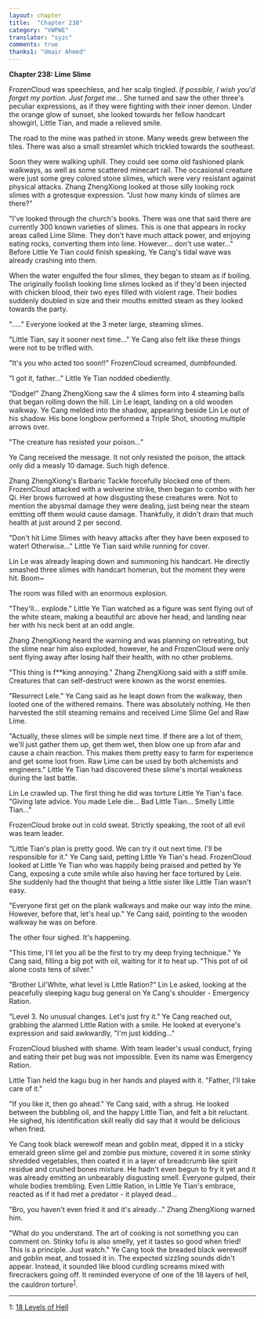 ```yaml
---
layout: chapter
title:  "Chapter 238"
category: "VWPWE"
translator: "syzc"
comments: true
thanks1: "Umair Ahmed"
---
```


**Chapter 238: Lime Slime**

FrozenCloud was speechless, and her scalp tingled. *If possible, I wish you'd forget my portion. Just forget me...* She turned and saw the other three's peculiar expressions, as if they were fighting with their inner demon. Under the orange glow of sunset, she looked towards her fellow handcart showgirl, Little Tian, and made a relieved smile.

The road to the mine was pathed in stone. Many weeds grew between the tiles. There was also a small streamlet which trickled towards the southeast.

Soon they were walking uphill. They could see some old fashioned plank walkways, as well as some scattered minecart rail. The occasional creature were just some grey colored stone slimes, which were very resistant against physical attacks. Zhang ZhengXiong looked at those silly looking rock slimes with a grotesque expression. "Just how many kinds of slimes are there?"

"I've looked through the church's books. There was one that said there are currently 300 known varieties of slimes. This is one that appears in rocky areas called Lime Slime. They don't have much attack power, and enjoying eating rocks, converting them into lime. However... don't use water..." Before Little Ye Tian could finish speaking, Ye Cang's tidal wave was already crashing into them.

When the water engulfed the four slimes, they began to steam as if boiling. The originally foolish looking lime slimes looked as if they'd been injected with chicken blood, their two eyes filled with violent rage. Their bodies suddenly doubled in size and their mouths emitted steam as they looked towards the party.

"....." Everyone looked at the 3 meter large, steaming slimes.

"Little Tian, say it sooner next time..." Ye Cang also felt like these things were not to be trifled with.

"It's you who acted too soon!!" FrozenCloud screamed, dumbfounded.

"I got it, father..." Little Ye Tian nodded obediently.

"Dodge!" Zhang ZhengXiong saw the 4 slimes form into 4 steaming balls that began rolling down the hill. Lin Le leapt, landing on a old wooden walkway. Ye Cang melded into the shadow, appearing beside Lin Le out of his shadow. His bone longbow performed a Triple Shot, shooting multiple arrows over.

"The creature has resisted your poison..."

Ye Cang received the message. It not only resisted the poison, the attack only did a measly 10 damage. Such high defence.

Zhang ZhengXiong's Barbaric Tackle forcefully blocked one of them. FrozenCloud attacked with a wolverine strike, then began to combo with her Qi. Her brows furrowed at how disgusting these creatures were. Not to mention the abysmal damage they were dealing, just being near the steam emitting off them would cause damage. Thankfully, it didn't drain that much health at just around 2 per second.

"Don't hit Lime Slimes with heavy attacks after they have been exposed to water! Otherwise..." Little Ye Tian said while running for cover.

Lin Le was already leaping down and summoning his handcart. He directly smashed three slimes with handcart homerun, but the moment they were hit. Boom~

The room was filled with an enormous explosion.

"They'll... explode." Little Ye Tian watched as a figure was sent flying out of the white steam, making a beautiful arc above her head, and landing near her with his neck bent at an odd angle.

Zhang ZhengXiong heard the warning and was planning on retreating, but the slime near him also exploded, however, he and FrozenCloud were only sent flying away after losing half their health, with no other problems.

"This thing is f\*\*king annoying." Zhang ZhengXiong said with a stiff smile. Creatures that can self-destruct were known as the worst enemies.

"Resurrect Lele." Ye Cang said as he leapt down from the walkway, then looted one of the withered remains. There was absolutely nothing. He then harvested the still steaming remains and received Lime Slime Gel and Raw Lime.

"Actually, these slimes will be simple next time. If there are a lot of them, we'll just gather them up, get them wet, then blow one up from afar and cause a chain reaction. This makes them pretty easy to farm for experience and get some loot from. Raw Lime can be used by both alchemists and engineers." Little Ye Tian had discovered these slime's mortal weakness during the last battle.

Lin Le crawled up. The first thing he did was torture Little Ye Tian's face. "Giving late advice. You made Lele die... Bad Little Tian... Smelly Little Tian..."

FrozenCloud broke out in cold sweat. Strictly speaking, the root of all evil was team leader.

"Little Tian's plan is pretty good. We can try it out next time. I'll be responsible for it." Ye Cang said, petting Little Ye Tian's head. FrozenCloud looked at Little Ye Tian who was happily being praised and petted by Ye Cang, exposing a cute smile while also having her face tortured by Lele. She suddenly had the thought that being a little sister like Little Tian wasn't easy.

"Everyone first get on the plank walkways and make our way into the mine. However, before that, let's heal up." Ye Cang said, pointing to the wooden walkway he was on before.

The other four sighed. It's happening.

"This time, I'll let you all be the first to try my deep frying technique." Ye Cang said, filling a big pot with oil, waiting for it to heat up. "This pot of oil alone costs tens of silver."

"Brother Lil'White, what level is Little Ration?" Lin Le asked, looking at the peacefully sleeping kagu bug general on Ye Cang's shoulder - Emergency Ration.

"Level 3. No unusual changes. Let's just fry it." Ye Cang reached out, grabbing the alarmed Little Ration with a smile. He looked at everyone's expression and said awkwardly, "I'm just kidding..."

FrozenCloud blushed with shame. With team leader's usual conduct, frying and eating their pet bug was not impossible. Even its name was Emergency Ration.

Little Tian held the kagu bug in her hands and played with it. "Father, I'll take care of it."

"If you like it, then go ahead." Ye Cang said, with a shrug. He looked between the bubbling oil, and the happy Little Tian, and felt a bit reluctant. He sighed, his identification skill really did say that it would be delicious when fried.

Ye Cang took black werewolf mean and goblin meat, dipped it in a sticky emerald green slime gel and zombie pus mixture, covered it in some stinky shredded vegetables, then coated it in a layer of breadcrumb like spirit residue and crushed bones mixture. He hadn't even begun to fry it yet and it was already emitting an unbearably disgusting smell. Everyone gulped, their whole bodies trembling. Even Little Ration, in Little Ye Tian's embrace, reacted as if it had met a predator - it played dead...

"Bro, you haven't even fried it and it's already..." Zhang ZhengXiong warned him.

"What do you understand. The art of cooking is not something you can comment on. Stinky tofu is also smelly, yet it tastes so good when fried! This is a principle. Just watch." Ye Cang took the breaded black werewolf and goblin meat, and tossed it in. The expected sizzling sounds didn't appear. Instead, it sounded like blood curdling screams mixed with firecrackers going off. It reminded everyone of one of the 18 layers of hell, the cauldron torture<sup>[1](#footnote1)</sup>.

---

<a name="footnote1">1</a>: <a href="https://en.wikipedia.org/wiki/Diyu#Eighteen_Levels_of_Hell">18 Levels of Hell</a>
